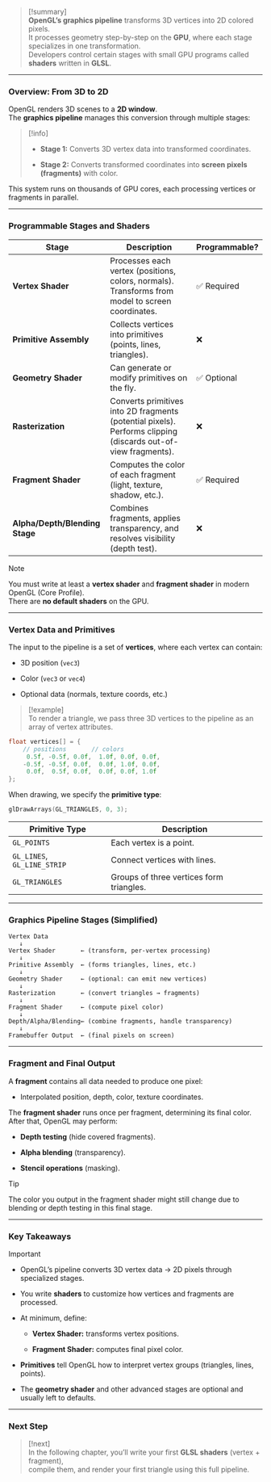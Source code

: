 > [!summary]  
> **OpenGL’s graphics pipeline** transforms 3D vertices into 2D colored pixels.  
> It processes geometry step-by-step on the **GPU**, where each stage specializes in one transformation.  
> Developers control certain stages with small GPU programs called **shaders** written in **GLSL**.

---

### Overview: From 3D to 2D

OpenGL renders 3D scenes to a **2D window**.  
The **graphics pipeline** manages this conversion through multiple stages:

> [!info]
> 
> - **Stage 1:** Converts 3D vertex data into transformed coordinates.
>     
> - **Stage 2:** Converts transformed coordinates into **screen pixels (fragments)** with color.
>     

This system runs on thousands of GPU cores, each processing vertices or fragments in parallel.

---

### Programmable Stages and Shaders

| Stage                          | Description                                                                                                   | Programmable? |
| ------------------------------ | ------------------------------------------------------------------------------------------------------------- | ------------- |
| **Vertex Shader**              | Processes each vertex (positions, colors, normals). Transforms from model to screen coordinates.              | ✅ Required    |
| **Primitive Assembly**         | Collects vertices into primitives (points, lines, triangles).                                                 | ❌             |
| **Geometry Shader**            | Can generate or modify primitives on the fly.                                                                 | ✅ Optional    |
| **Rasterization**              | Converts primitives into 2D fragments (potential pixels). Performs clipping (discards out-of-view fragments). | ❌             |
| **Fragment Shader**            | Computes the color of each fragment (light, texture, shadow, etc.).                                           | ✅ Required    |
| **Alpha/Depth/Blending Stage** | Combines fragments, applies transparency, and resolves visibility (depth test).                               | ❌             |

> [!note]  
> You must write at least a **vertex shader** and **fragment shader** in modern OpenGL (Core Profile).  
> There are **no default shaders** on the GPU.

---

### Vertex Data and Primitives

The input to the pipeline is a set of **vertices**, where each vertex can contain:

- 3D position (`vec3`)
    
- Color (`vec3` or `vec4`)
    
- Optional data (normals, texture coords, etc.)
    

> [!example]  
> To render a triangle, we pass three 3D vertices to the pipeline as an array of vertex attributes.

```cpp
float vertices[] = {
    // positions       // colors
     0.5f, -0.5f, 0.0f,  1.0f, 0.0f, 0.0f,
    -0.5f, -0.5f, 0.0f,  0.0f, 1.0f, 0.0f,
     0.0f,  0.5f, 0.0f,  0.0f, 0.0f, 1.0f
};
```

When drawing, we specify the **primitive type**:

```cpp
glDrawArrays(GL_TRIANGLES, 0, 3);
```

|Primitive Type|Description|
|---|---|
|`GL_POINTS`|Each vertex is a point.|
|`GL_LINES`, `GL_LINE_STRIP`|Connect vertices with lines.|
|`GL_TRIANGLES`|Groups of three vertices form triangles.|

---

### Graphics Pipeline Stages (Simplified)

```text
Vertex Data
   ↓
Vertex Shader       ← (transform, per-vertex processing)
   ↓
Primitive Assembly  ← (forms triangles, lines, etc.)
   ↓
Geometry Shader     ← (optional: can emit new vertices)
   ↓
Rasterization       ← (convert triangles → fragments)
   ↓
Fragment Shader     ← (compute pixel color)
   ↓
Depth/Alpha/Blending← (combine fragments, handle transparency)
   ↓
Framebuffer Output  ← (final pixels on screen)
```

---

### Fragment and Final Output

A **fragment** contains all data needed to produce one pixel:

- Interpolated position, depth, color, texture coordinates.
    

The **fragment shader** runs once per fragment, determining its final color.  
After that, OpenGL may perform:

- **Depth testing** (hide covered fragments).
    
- **Alpha blending** (transparency).
    
- **Stencil operations** (masking).
    

> [!tip]  
> The color you output in the fragment shader might still change due to blending or depth testing in this final stage.

---

### Key Takeaways

> [!important]
> 
> - OpenGL’s pipeline converts 3D vertex data → 2D pixels through specialized stages.
>     
> - You write **shaders** to customize how vertices and fragments are processed.
>     
> - At minimum, define:
>     
>     - **Vertex Shader:** transforms vertex positions.
>         
>     - **Fragment Shader:** computes final pixel color.
>         
> - **Primitives** tell OpenGL how to interpret vertex groups (triangles, lines, points).
>     
> - The **geometry shader** and other advanced stages are optional and usually left to defaults.
>     

---

### Next Step

> [!next]  
> In the following chapter, you’ll write your first **GLSL shaders** (vertex + fragment),  
> compile them, and render your first triangle using this full pipeline.
